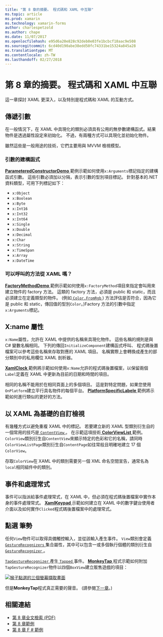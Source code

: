 ```yaml
---
title: "第 8 章的摘要。 程式碼和 XAML 中互聯"
ms.topic: article
ms.prod: xamarin
ms.technology: xamarin-forms
author: charlespetzold
ms.author: chape
ms.date: 11/07/2017
ms.openlocfilehash: e95d6a20e828c92deb0e03fe1bcbcf18aac9e508
ms.sourcegitcommit: 6cd40d190abe38edd50fc74331be15324a845a28
ms.translationtype: MT
ms.contentlocale: zh-TW
ms.lasthandoff: 02/27/2018
---
```

# <a name="summary-of-chapter-8-code-and-xaml-in-harmony"></a>第 8 章的摘要。 程式碼和 XAML 中互聯

這一章探討 XAML 更深入，以及特別是程式碼和 XAML 的互動方式。

## <a name="passing-arguments"></a>傳遞引數

在一般情況下，在 XAML 中具現化的類別必須具有公用的無參數建構函式。結果物件是透過屬性設定來初始化。 不過，有兩種方式可以具現化並初始化物件。

雖然這些是一般用途的技術，它們主要用與 MVVM 檢視模型。

### <a name="constructors-with-arguments"></a>引數的建構函式

[ **ParameteredConstructorDemo** ](https://github.com/xamarin/xamarin-forms-book-samples/tree/master/Chapter08/ParameteredConstructorDemo)範例示範如何使用`x:Arguments`標記指定的建構函式引數。 這些引數必須加以分隔，表示引數的型別項目標記。 針對基本的.NET 資料類型，可用下列標記如下：

- `x:Object`
- `x:Boolean`
- `x:Byte`
- `x:Int16`
- `x:Int32`
- `x:Int64`
- `x:Single`
- `x:Double`
- `x:Decimal`
- `x:Char`
- `x:String`
- `x:TimeSpan`
- `x:Array`
- `x:DateTime`

### <a name="can-i-call-methods-from-xaml"></a>可以呼叫的方法從 XAML 嗎？

[ **FactoryMethodDemo** ](https://github.com/xamarin/xamarin-forms-book-samples/tree/master/Chapter08/FactoryMethodDemo)範例示範如何使用`x:FactoryMethod`項目來指定會叫用來建立物件的 factory 方法。 這類的 factory 方法，必須是 public 和 static，而且必須建立在定義類型的物件。 (例如[ `Color.FromRgb` ](https://developer.xamarin.com/api/member/Xamarin.Forms.Color.FromRgb/p/System.Double/System.Double/System.Double/)) 方法評估是否符合，因為它是 public 和 static，傳回值的型別`Color`。)Factory 方法的引數中指定`x:Arguments`標記。

## <a name="the-xname-attribute"></a>X:name 屬性

`x:Name`屬性，允許在 XAML 中提供的名稱來具現化物件。 這些名稱的規則是與 C# 變數名稱相同。 下列的傳回`InitializeComponent`建構函式呼叫、 程式碼後置檔案可以參考這些名稱來存取對應的 XAML 項目。 名稱實際上會轉換成產生的部分類別中的私用欄位 XAML 剖析器。

[ **XamlClock** ](https://github.com/xamarin/xamarin-forms-book-samples/tree/master/Chapter08/XamlClock)範例將示範如何使用`x:Name`允許的程式碼後置檔案，以保留兩個`Label`定義在 XAML 中更新為目前的日期和時間的項目。

相同的名稱不能用於在相同頁面上的多個項目。 這是對特定問題，如果您使用`OnPlatform`建立平行具名物件的每個平台。 [ **PlatformSpecificLabele** ](https://github.com/xamarin/xamarin-forms-book-samples/tree/master/Chapter08/PlatformSpecificLabels)範例將示範如何進行類似的更好的方法。

## <a name="custom-xaml-based-views"></a>以 XAML 為基礎的自訂檢視

有幾種方式以避免重複 XAML 中的標記。 若要建立新的 XAML 型類別衍生自的一個常用的技巧是[ `ContentView` ](https://developer.xamarin.com/api/type/Xamarin.Forms.ContentView/)。 在示範這項技術[ **ColorViewList** ](https://github.com/xamarin/xamarin-forms-book-samples/tree/master/Chapter08/ColorViewList)範例。 `ColorView`類別衍生自`ContentView`來顯示特定的色彩和它的名稱，請同時`ColorViewListPage`類別衍生自`ContentPage`如往常般且明確地建立 17 個`ColorView`。

存取`ColorView`在 XAML 中的類別需要另一個 XML 命名空間宣告，通常名為`local`相同組件中的類別。

## <a name="events-and-handlers"></a>事件和處理常式

事件可以指派給事件處理常式，在 XAML 中，但必須在程式碼後置檔案中實作本身的事件處理常式。 [ **XamlKeypad** ](https://github.com/xamarin/xamarin-forms-book-samples/tree/master/Chapter08/XamlKeypad)示範如何建立在 XAML 中的數字鍵台使用者介面以及如何實作`Clicked`程式碼後置檔案中的處理常式。

## <a name="tap-gestures"></a>點選 筆勢

任何`View`物件可以取得具備觸控輸入，並從該輸入產生事件。 `View`類別會定義[ `GestureRecognizers` ](https://developer.xamarin.com/api/property/Xamarin.Forms.View.GestureRecognizers/)集合屬性，其中可以包含一或多個執行個體的類別衍生自[ `GestureRecognizer` ](https://developer.xamarin.com/api/type/Xamarin.Forms.GestureRecognizer/)。

[ `TapGestureRecognizer` ](https://developer.xamarin.com/api/type/Xamarin.Forms.TapGestureRecognizer/)產生[ `Tapped` ](https://developer.xamarin.com/api/event/Xamarin.Forms.TapGestureRecognizer.Tapped/)事件。 [ **MonkeyTap** ](https://github.com/xamarin/xamarin-forms-book-samples/tree/master/Chapter08/MonkeyTap)程式示範如何附加`TapGestureRecognizer`物件以四個`BoxView`建立販售遊戲的項目：

[![猴子點選的三個螢幕擷取畫面](images/ch08fg07-small.png "Imitation 遊戲")](images/ch08fg07-large.png "Imitation 遊戲")

但是**MonkeyTap**程式真正需要的聲音。 (請參閱[下一章](chapter09.md)。)



## <a name="related-links"></a>相關連結

- [第 8 章全文檢索 (PDF)](https://download.xamarin.com/developer/xamarin-forms-book/XamarinFormsBook-Ch08-Apr2016.pdf)
- [第 8 章範例](https://github.com/xamarin/xamarin-forms-book-samples/tree/master/Chapter08)
- [第 8 章 F # 範例](https://github.com/xamarin/xamarin-forms-book-samples/tree/master/Chapter08/FS/XamlKeypad)
